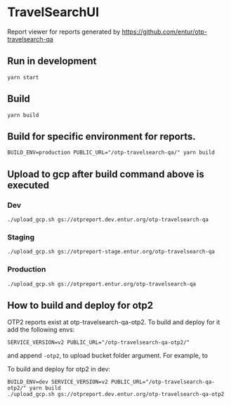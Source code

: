 # TravelSearchUI

Report viewer for reports generated by https://github.com/entur/otp-travelsearch-qa

## Run in development
```
yarn start
```

## Build
```
yarn build
```

## Build for specific environment for reports.
```
BUILD_ENV=production PUBLIC_URL="/otp-travelsearch-qa/" yarn build
```

## Upload to gcp after build command above is executed

### Dev
```
./upload_gcp.sh gs://otpreport.dev.entur.org/otp-travelsearch-qa
```

### Staging
```
./upload_gcp.sh gs://otpreport-stage.entur.org/otp-travelsearch-qa
```

### Production
```
./upload_gcp.sh gs://otpreport.entur.org/otp-travelsearch-qa
```


## How to build and deploy for otp2

OTP2 reports exist at otp-travelsearch-qa-otp2. To build and deploy for it add the following envs:

    SERVICE_VERSION=v2 PUBLIC_URL="/otp-travelsearch-qa-otp2/"

and append `-otp2`, to upload bucket folder argument. For example, to

To build and deploy for otp2 in dev:

    BUILD_ENV=dev SERVICE_VERSION=v2 PUBLIC_URL="/otp-travelsearch-qa-otp2/" yarn build
    ./upload_gcp.sh gs://otpreport.dev.entur.org/otp-travelsearch-qa-otp2
